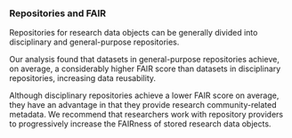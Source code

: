 ### Repositories and FAIR

Repositories for research data objects can be generally divided into disciplinary and general-purpose repositories. 

Our analysis found that datasets in general-purpose repositories achieve, on average, a considerably higher FAIR score than datasets in disciplinary repositories, increasing data reusability. 

Although disciplinary repositories achieve a lower FAIR score on average, they have an advantage in that they provide research community-related metadata. We recommend that researchers work with repository providers to progressively increase the FAIRness of stored research data objects.

